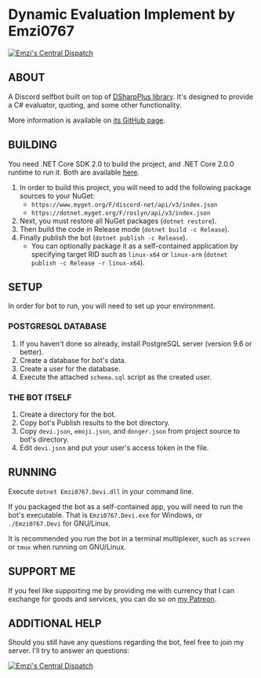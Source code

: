 # Dynamic Evaluation Implement by Emzi0767

[![Emzi's Central Dispatch](https://discordapp.com/api/guilds/207879549394878464/widget.png)](https://discord.gg/rGKrJDR)

## ABOUT

A Discord selfbot built on top of [DSharpPlus library](https://github.com/NaamloosDT/DSharpPlus). It's designed to provide a C# evaluator, quoting, and some other functionality.

More information is available on [its GitHub page](https://emzi0767.github.io/discord/devi/).

## BUILDING

You need .NET Core SDK 2.0 to build the project, and .NET Core 2.0.0 runtime to run it. Both are available [here](https://www.microsoft.com/net/download/core ".NET Core download page").

1. In order to build this project, you will need to add the following package sources to your NuGet:
   * `https://www.myget.org/F/discord-net/api/v3/index.json`
   * `https://dotnet.myget.org/F/roslyn/api/v3/index.json`
2. Next, you must restore all NuGet packages (`dotnet restore`).
3. Then build the code in Release mode (`dotnet build -c Release`).
4. Finally publish the bot (`dotnet publish -c Release`).
   * You can optionally package it as a self-contained application by specifying target RID such as `linux-x64` or `linux-arm` (`dotnet publish -c Release -r linux-x64`).

## SETUP

In order for bot to run, you will need to set up your environment. 

### POSTGRESQL DATABASE

1. If you haven't done so already, install PostgreSQL server (version 9.6 or better).
2. Create a database for bot's data.
3. Create a user for the database.
4. Execute the attached `schema.sql` script as the created user.

### THE BOT ITSELF

1. Create a directory for the bot.
2. Copy bot's Publish results to the bot directory.
3. Copy `devi.json`, `emoji.json`, and `donger.json` from project source to bot's directory.
4. Edit `devi.json` and put your user's access token in the file.

## RUNNING

Execute `dotnet Emzi0767.Devi.dll` in your command line.

If you packaged the bot as a self-contained app, you will need to run the bot's executable. That is `Emzi0767.Devi.exe` for Windows, or `./Emzi0767.Devi` for GNU/Linux.

It is recommended you run the bot in a terminal multiplexer, such as `screen` or `tmux` when running on GNU/Linux.

## SUPPORT ME

If you feel like supporting me by providing me with currency that I can exchange for goods and services, you can do so on [my Patreon](https://www.patreon.com/emzi0767).

## ADDITIONAL HELP

Should you still have any questions regarding the bot, feel free to join my server. I'll try to answer an questions:

[![Emzi's Central Dispatch](https://discordapp.com/api/guilds/207879549394878464/embed.png?style=banner1)](https://discord.gg/rGKrJDR)